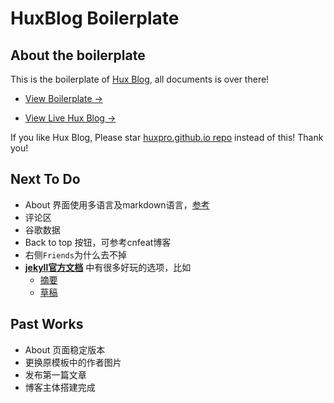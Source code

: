 # HuxBlog Boilerplate

## About the boilerplate

This is the boilerplate of [Hux Blog](https://github.com/Huxpro/huxpro.github.io), all documents is over there!

- [View Boilerplate &rarr;](http://huangxuan.me/huxblog-boilerplate/)

- [View Live Hux Blog &rarr;](http://huangxuan.me)

If you like Hux Blog, Please star [huxpro.github.io repo](https://github.com/Huxpro/huxpro.github.io) instead of this! Thank you!

## Next To Do

- About 界面使用多语言及markdown语言，[参考](https://github.com/Huxpro/huxpro.github.io#v181)
- 评论区
- 谷歌数据
- Back to top 按钮，可参考cnfeat博客
- 右侧`Friends`为什么去不掉
- **[jekyll官方文档](http://jekyllcn.com/docs/structure/)** 中有很多好玩的选项，比如
  - [摘要](http://jekyllcn.com/docs/posts/#%E6%96%87%E7%AB%A0%E6%91%98%E8%A6%81)
  - [草稿](http://jekyllcn.com/docs/drafts/)


## Past Works

- About 页面稳定版本
- 更换原模板中的作者图片
- 发布第一篇文章
- 博客主体搭建完成
